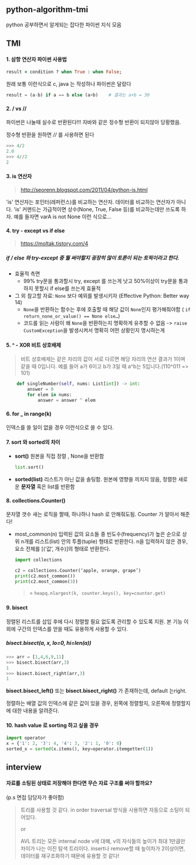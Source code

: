 ## python-algorithm-tmi

python 공부하면서 알게되는 잡다한 파이썬 지식 모음



## TMI 

#### 1. 삼항 연산자 파이썬 사용법 

```ruby
result = condition ? when True : when False;
```

원래 보통 이런식으로 c, java 는 작성하나 파이썬은 달랐다

```python
result = (a-b) if a == b else (a+b)    # 결과는 a+b = 30
```



#### 2. / vs // 

파이썬은 나눌때 실수로 반환된다!!! 자바와 같은 정수형 반환이 되지않아 당황했음. 

정수형 반환을 원하면 _//_ 를 사용하면 된다 

```python
>>> 4/2
2.0
>>> 4//2
2
```



#### 3. is 연산자

> http://seorenn.blogspot.com/2011/04/python-is.html

'is' 연산자는 포인터(레퍼런스)를 비교하는 연산자. 데이터를 비교하는 연산자가 아니다. 'is' 커맨드는 가급적이면 상수(None, True, False 등)를 비교하는데만 쓰도록 하자. 예를 들자면 varA is not None 이런 식으로...



#### 4. try - except vs if else

> <https://moltak.tistory.com/4>

##### if / else 와 try-except 중 뭘 써야할지 굉장히 많이 토론이 되는 토픽이라고 한다. 

- 효율적 측면
  - 99% try문을 통과할시 try, except 를 쓰는게 낫고 50%이상이 try문을 통과하지 못할시 if else를 쓰는게 효율적
- 그 외 참고할 자료:  `None` 보다 예외를 발생시키자 (Effective Python: Better way 14)
  - `None`을 반환하는 함수는 후에 호출할 때 해당 값이 `None`인지 평가해줘야함 ( `if return_none_or_value() == None else…`)
  - 코드를 읽는 사람이 왜 `None`을 반환하는지 명확하게 유추할 수 없음 -> `raise CustomException`을 발생시켜서 명확히 어떤 상황인지 명시하는게 



#### 5. ^ - XOR 비트 상호배제 

> 비트 상호배제는 같은 자리의 값이 서로 다르면 해당 자리의 연산 결과가 1이며 같을 때 0입니다. 예를 들어 a가 6이고 b가 3일 때 a^b는 5입니다.(110^011 => 101) 

```python
    def singleNumber(self, nums: List[int]) -> int:
        answer = 0
        for elem in nums:
            answer = answer ^ elem
```



#### 6. for _ in range(k)

인덱스를 쓸 일이 없을 경우 이런식으로 쓸 수 있다.



#### 7. sort 와 sorted의 차이

- __sort()__
  원본을 직접 정렬 , None을 반환함

  ```python
  list.sort()
  ```

- __sorted(list)__
  리스트가 아닌 값을 솔팅함. 원본에 영향을 끼치지 않음, 정렬한 새로운 __문자열__ 혹은 list를 반환함



#### 8. collections.Counter()

문자열 갯수 새는 로직을 짤때, 하나하나 hash 로 안해줘도됨. Counter 가 알아서 해준다! 

- most_common(n)
  입력된 값의 요소들 중 빈도수(frequency)가 높은 순으로 상위 n개를 리스트(list) 안의 투플(tuple) 형태로 반환한다. n을 입력하지 않은 경우, 요소 전체를 [(‘값’, 개수)]의 형태로 반환한다.

  ```python
  import collections
  
  c2 = collections.Counter(‘apple, orange, grape’)
  print(c2.most_common())
  print(c2.most_common(3))
  ```

  > =  `heapq.nlargest(k, counter.keys(), key=counter.get) `

##### 

#### 9. bisect

정렬된 리스트를 삽입 후에 다시 정렬할 필요 없도록 관리할 수 있도록 지원. 본 기능 이외에 구간의 인덱스를 얻을 때도 유용하게 사용할 수 있다.

##### bisect.bisect(a, x, lo=0, hi=len(a))

```python
>>> arr = [1,4,6,9,11]
>>> bisect.bisect(arr,3)
1
>>> bisect.bisect_right(arr,3)
1
```

__bisect.bisect_left()__  또는 __bisect.bisect_right()__ 가 존재하는데, default 는right.

정렬하는 배열 값의 인덱스에 같은 값이 있을 경우, 왼쪽에 정렬할지, 오른쪽에 정렬할지에 대한 내용을 알려준다. 



#### 10. hash value 로 sorting 하고 싶을 경우 

```python
import operator
x = {'1': 2, '3': 4, '4': 3, '2': 1, '0': 0}
sorted_x = sorted(x.items(), key=operator.itemgetter(1))
```



## interview

#### 자료를 소팅된 상태로 저장해야 한다면 무슨 자료 구조를 써야 할까요? 

(p.s 면접 담당자가 좋아함)

> 트리를 사용할 것 같다. in order traversal 방식을 사용하면 자동으로 소팅이 되어있다. 
>
> or
>
> AVL 트리는 모든 internal node v에 대해, v의 자식들의 높이가 최대 1만큼만 차이가 나는 이진 탐색 트리이다. insert나 remove할 때 높이차가 2이상이면, 데이터를 재구조화하기 때문에 유용할 것 같다! 



